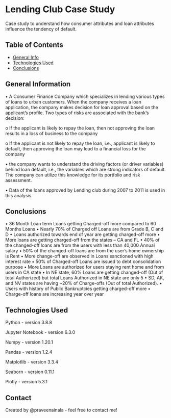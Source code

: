 # Lending Club Case Study
Case study to understand how consumer attributes and loan attributes influence the tendency of default.


## Table of Contents
* [General Info](#general-information)
* [Technologies Used](#technologies-used)
* [Conclusions](#conclusions)

<!-- You can include any other section that is pertinent to your problem -->

## General Information

•	A Consumer Finance Company which specializes in lending various types of loans to urban customers. When the company receives a loan application, the company makes decision for loan approval based on the applicant’s profile. Two types of risks are associated with the bank’s decision:

   o	If the applicant is likely to repay the loan, then not approving the loan results in a loss of business to the company
   
   o	If the applicant is not likely to repay the loan, i.e., applicant is likely to default, then approving the loan may lead to a financial loss for the company
   
•	 the company wants to understand the driving factors (or driver variables) behind loan default, i.e., the variables which are strong indicators of default. The company can utilize this knowledge for its portfolio and risk assessment. 

•	Data of the loans approved by Lending club during 2007 to 2011 is used in this analysis


<!-- You don't have to answer all the questions - just the ones relevant to your project. -->

## Conclusions

•	36 Month Loan term Loans getting Charged-off more compared to 60 Months Loans
•	Nearly 70% of Charged off Loans are from Grade B, C and D
•	Loans authorized towards end of year are getting charged-off more
•	More loans are getting charged-off from the states – CA and FL
•	40% of the changed-off loans are from the users with less than 40,000 Annual salary
•	50% of the changed-off loans are from the user’s home ownership is Rent
•	More change-off are observed in Loans sanctioned with high interest rate
•	50% of Charged-off Loans are issued to debt consolidation purpose 
•	More Loans are authorized for users staying rent home and from users in CA state
•	In NE state, 60% Loans are getting changed-off (Out of total Authorized) but total Loans Authorized in NE state are only 5
•	SD, AK, and NV states are having ~20% of Charge-offs (Out of total Authorized).
•	Users with history of Public Bankruptcies getting charged-off more
•	Charge-off loans are increasing year over year


## Technologies Used

Python - version 3.8.8

Jupyter Notebook - version 6.3.0

Numpy - version 1.20.1

Pandas - version 1.2.4

Matplotlib - version 3.3.4

Seaborn - version 0.11.1

Plotly - version 5.3.1



## Contact
Created by @praveenainala - feel free to contact me!


